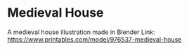 # Medieval House
A medieval house illustration made in Blender
Link: https://www.printables.com/model/976537-medieval-house
